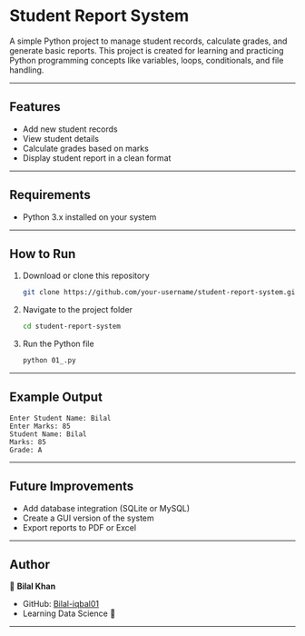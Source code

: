 # Student Report System

A simple Python project to manage student records, calculate grades, and generate basic reports.
This project is created for learning and practicing Python programming concepts like variables, loops, conditionals, and file handling.

---

## Features

* Add new student records
* View student details
* Calculate grades based on marks
* Display student report in a clean format

---

## Requirements

* Python 3.x installed on your system

---

## How to Run

1. Download or clone this repository

   ```bash
   git clone https://github.com/your-username/student-report-system.git
   ```
2. Navigate to the project folder

   ```bash
   cd student-report-system
   ```
3. Run the Python file

   ```bash
   python 01_.py
   ```

---

## Example Output

```
Enter Student Name: Bilal
Enter Marks: 85
Student Name: Bilal
Marks: 85
Grade: A
```

---

## Future Improvements

* Add database integration (SQLite or MySQL)
* Create a GUI version of the system
* Export reports to PDF or Excel

---

## Author

👤 **Bilal Khan**

* GitHub: [Bilal-iqbal01](https://github.com/Bilal-iqbal01)
* Learning Data Science 🚀

---
